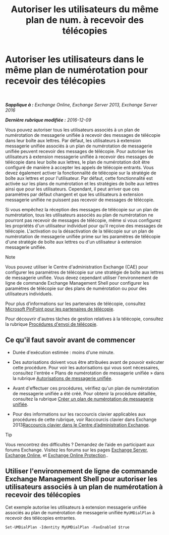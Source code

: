 ﻿---
title: 'Autoriser les utilisateurs du même plan de num. à recevoir des télécopies'
TOCTitle: Autoriser les utilisateurs dans le même plan de numérotation pour recevoir des télécopies
ms:assetid: cb245028-0b86-4171-879e-934dd35fa626
ms:mtpsurl: https://technet.microsoft.com/fr-fr/library/Bb124557(v=EXCHG.150)
ms:contentKeyID: 52057182
ms.date: 05/23/2018
mtps_version: v=EXCHG.150
ms.translationtype: MT
---

# Autoriser les utilisateurs dans le même plan de numérotation pour recevoir des télécopies

 

_**Sapplique à :** Exchange Online, Exchange Server 2013, Exchange Server 2016_

_**Dernière rubrique modifiée :** 2016-12-09_

Vous pouvez autoriser tous les utilisateurs associés à un plan de numérotation de messagerie unifiée à recevoir des messages de télécopie dans leur boîte aux lettres. Par défaut, les utilisateurs à extension messagerie unifiée associés à un plan de numérotation de messagerie unifiée peuvent recevoir des messages de télécopie. Pour autoriser les utilisateurs à extension messagerie unifiée à recevoir des messages de télécopie dans leur boîte aux lettres, le plan de numérotation doit être configuré de manière à accepter les appels de télécopie entrants. Vous devez également activer la fonctionnalité de télécopie sur la stratégie de boîte aux lettres et pour l'utilisateur. Par défaut, cette fonctionnalité est activée sur les plans de numérotation et les stratégies de boîte aux lettres ainsi que pour les utilisateurs. Cependant, il peut arriver que ces paramètres par défaut changent et que les utilisateurs à extension messagerie unifiée ne puissent pas recevoir de messages de télécopie.

Si vous empêchez la réception des messages de télécopie sur un plan de numérotation, tous les utilisateurs associés au plan de numérotation ne pourront pas recevoir de messages de télécopie, même si vous configurez les propriétés d'un utilisateur individuel pour qu'il reçoive des messages de télécopie. L'activation ou la désactivation de la télécopie sur un plan de numérotation de messagerie unifiée prime sur les paramètres de télécopie d'une stratégie de boîte aux lettres ou d'un utilisateur à extension messagerie unifiée.

> [!NOTE]
> Vous pouvez utiliser le Centre d'administration Exchange (CAE) pour configurer les paramètres de télécopie sur une stratégie de boîte aux lettres de messagerie unifiée. Vous devez cependant utiliser l'environnement de ligne de commande Exchange Management Shell pour configurer les paramètres de télécopie sur des plans de numérotation ou pour des utilisateurs individuels.


Pour plus d’informations sur les partenaires de télécopie, consultez [Microsoft PinPoint pour les partenaires de télécopie](https://go.microsoft.com/fwlink/?linkid=190238).

Pour découvrir d'autres tâches de gestion relatives à la télécopie, consultez la rubrique [Procédures d'envoi de télécopie](faxing-procedures-exchange-2013-help.md).

## Ce qu'il faut savoir avant de commencer

  - Durée d'exécution estimée : moins d'une minute.

  - Des autorisations doivent vous être attribuées avant de pouvoir exécuter cette procédure. Pour voir les autorisations qui vous sont nécessaires, consultez l'entrée « Plans de numérotation de messagerie unifiée » dans la rubrique [Autorisations de messagerie unifiée](unified-messaging-permissions-exchange-2013-help.md).

  - Avant d'effectuer ces procédures, vérifiez qu'un plan de numérotation de messagerie unifiée a été créé. Pour obtenir la procédure détaillée, consultez la rubrique [Créer un plan de numérotation de messagerie unifiée](create-a-um-dial-plan-exchange-2013-help.md).

  - Pour des informations sur les raccourcis clavier applicables aux procédures de cette rubrique, voir Raccourcis clavier dans Exchange 2013[Raccourcis clavier dans le Centre d’administration Exchange](keyboard-shortcuts-in-the-exchange-admin-center-exchange-online-protection-help.md).

> [!TIP]
> Vous rencontrez des difficultés ? Demandez de l’aide en participant aux forums Exchange. Visitez les forums sur les pages <a href="https://go.microsoft.com/fwlink/p/?linkid=60612">Exchange Server</a>, <a href="https://go.microsoft.com/fwlink/p/?linkid=267542">Exchange Online</a>, et <a href="https://go.microsoft.com/fwlink/p/?linkid=285351">Exchange Online Protection</a>..


## Utiliser l'environnement de ligne de commande Exchange Management Shell pour autoriser les utilisateurs associés à un plan de numérotation à recevoir des télécopies

Cet exemple autorise les utilisateurs à extension messagerie unifiée associés au plan de numérotation de messagerie unifiée `MyUMDialPlan` à recevoir des télécopies entrantes.

    Set-UMDialPlan -Identity MyUMDialPlan -FaxEnabled $true

